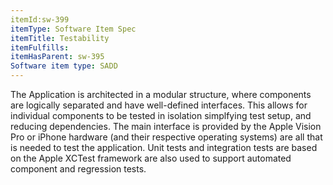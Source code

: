 ```yaml
---
itemId:sw-399
itemType: Software Item Spec
itemTitle: Testability
itemFulfills: 
itemHasParent: sw-395
Software item type: SADD
---
```

The Application is architected in a modular structure, where components are logically separated and have well-defined interfaces. This allows for individual components to be tested in isolation simplfying test setup, and reducing dependencies. The main interface is provided by the Apple Vision Pro or iPhone hardware (and their respective operating systems) are all that is needed to test the application.
Unit tests and integration tests are based on the Apple XCTest framework are also used to support automated component and regression tests.